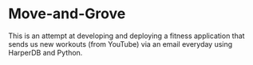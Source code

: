 # Move-and-Grove

This is an attempt at developing and deploying a fitness application that sends us new workouts (from YouTube) via an email everyday using HarperDB
and Python.
